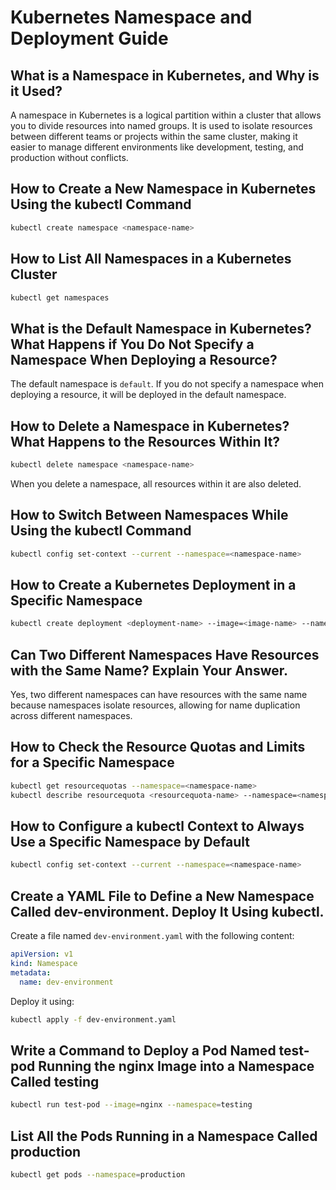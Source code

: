 # Kubernetes Namespace and Deployment Guide

## What is a Namespace in Kubernetes, and Why is it Used?
A namespace in Kubernetes is a logical partition within a cluster that allows you to divide resources into named groups. It is used to isolate resources between different teams or projects within the same cluster, making it easier to manage different environments like development, testing, and production without conflicts.


## How to Create a New Namespace in Kubernetes Using the kubectl Command
```bash
kubectl create namespace <namespace-name>
```

## How to List All Namespaces in a Kubernetes Cluster
```bash
kubectl get namespaces
```

## What is the Default Namespace in Kubernetes? What Happens if You Do Not Specify a Namespace When Deploying a Resource?
The default namespace is `default`. If you do not specify a namespace when deploying a resource, it will be deployed in the default namespace.

## How to Delete a Namespace in Kubernetes? What Happens to the Resources Within It?
```bash
kubectl delete namespace <namespace-name>
```
When you delete a namespace, all resources within it are also deleted.

## How to Switch Between Namespaces While Using the kubectl Command
```bash
kubectl config set-context --current --namespace=<namespace-name>
```

## How to Create a Kubernetes Deployment in a Specific Namespace
```bash
kubectl create deployment <deployment-name> --image=<image-name> --namespace=<namespace-name>
```

## Can Two Different Namespaces Have Resources with the Same Name? Explain Your Answer.
Yes, two different namespaces can have resources with the same name because namespaces isolate resources, allowing for name duplication across different namespaces.

## How to Check the Resource Quotas and Limits for a Specific Namespace
```bash
kubectl get resourcequotas --namespace=<namespace-name>
kubectl describe resourcequota <resourcequota-name> --namespace=<namespace-name>
```

## How to Configure a kubectl Context to Always Use a Specific Namespace by Default
```bash
kubectl config set-context --current --namespace=<namespace-name>
```

## Create a YAML File to Define a New Namespace Called dev-environment. Deploy It Using kubectl.
Create a file named `dev-environment.yaml` with the following content:
```yaml
apiVersion: v1
kind: Namespace
metadata:
  name: dev-environment
```
Deploy it using:
```bash
kubectl apply -f dev-environment.yaml
```

## Write a Command to Deploy a Pod Named test-pod Running the nginx Image into a Namespace Called testing
```bash
kubectl run test-pod --image=nginx --namespace=testing
```

## List All the Pods Running in a Namespace Called production
```bash
kubectl get pods --namespace=production
```

```

